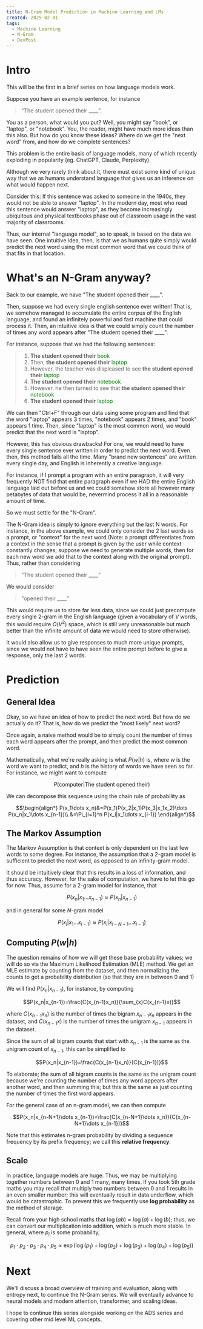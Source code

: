 ```yaml
---
title: N-Gram Model Prediction in Machine Learning and LMs
created: 2025-02-01
tags: 
  - Machine Learning
  - N-Gram
  - DevPost
---
```


# Intro
This will be the first in a brief series on how language models work. 

Suppose you have an example sentence, for instance 

> "The student opened their \_\_\_\_". 

You as a person, what would you put? Well, you might say "book", or "laptop", or "notebook". You, the reader, might have much more ideas than this also. But how do you know these ideas? Where do we get the "next word" from, and how do we complete sentences?

This problem is the entire basis of language models, many of which recently exploding in popularity (eg. ChatGPT, Claude, Perplexity)

Although we very rarely think about it, there must exist some kind of unique way that we as humans understand language that gives us an inference on what would happen next.

Consider this: If this sentence was asked to someone in the 1940s, they would not be able to answer "laptop". In the modern day, most who read this sentence would answer "laptop", as they become increasingly ubiquitous and physical textbooks phase out of classroom usage in the vast majority of classrooms.

Thus, our internal "language model", so to speak, is based on the data we have seen. One intuitive idea, then, is that we as humans quite simply would predict the next word using the most common word that we could think of that fits in that location.

# What's an N-Gram anyway?

Back to our example, we have "The student opened their \_\_\_\_". 

Then, suppose we had every single english sentence ever written! That is, we somehow managed to accumulate the entire corpus of the English language, and found an infinitely powerful and fast machine that could process it. Then, an intuitive idea is that we could simply count the number of times any word appears after "The student opened their \_\_\_\_".

For instance, suppose that we had the following sentences:

> 1. __The student opened their__ <span style="color: green">book</span>
> 2. Then, __the student opened their__ <span style="color: green">laptop</span>
> 3. However, the teacher was displeased to see __the student opened their__ <span style="color: green">laptop</span>
> 4. __The student opened their__ <span style="color: green">notebook</span>
> 5. However, he then turned to see that __the student opened their__ <span style="color: green">notebook</span>
> 6. __The student opened their__ <span style="color: green">laptop</span>

We can then "Ctrl+F" through our data using some program and find that the word "laptop" appears 3 times, "notebook" appears 2 times, and "book" appears 1 time. Then, since "laptop" is the most common word, we would predict that the next word is "laptop".

However, this has obvious drawbacks! For one, we would need to have every single sentence ever written in order to predict the next word. Even then, this method fails all the time. Many "brand new sentences" are written every single day, and English is inherently a creative language.

For instance, if I prompt a program with an entire paragraph, it will very frequently NOT find that entire paragraph even if we HAD the entire English language laid out before us and we could somehow store all however many petabytes of data that would be, nevermind process it all in a reasonable amount of time.

So we must settle for the "N-Gram". 

The N-Gram idea is simply to ignore everything but the last N words. For instance, in the above example, we could only consider the 2 last words as a prompt, or "context" for the next word (Note: a prompt differentiates from a context in the sense that a prompt is given by the user while context constantly changes; suppose we need to generate multiple words, then for each new word we add that to the context along with the original prompt). Thus, rather than considering 

> "The student opened their \_\_\_\_"

We would consider

> "opened their \_\_\_\_"

This would require us to store far less data, since we could just precompute every single 2-gram in the English language (given a vocabulary of $V$ words, this would require $O(V^2)$ space, which is still very unreasonable but much better than the infinite amount of data we would need to store otherwise).

It would also allow us to give responses to much more unique prompts, since we would not have to have seen the entire prompt before to give a response, only the last 2 words.

# Prediction

## General Idea

Okay, so we have an idea of how to predict the next word. But how do we actually do it? That is, how do we predict the "most likely" next word?

Once again, a naive method would be to simply count the number of times each word appears after the prompt, and then predict the most common word. 

Mathematically, what we're really asking is what $P(w|h)$ is, where $w$ is the word we want to predict, and $h$ is the history of words we have seen so far. For instance, we might want to compute 

$$ P(\text{computer}|\text{The student opened their}) $$

We can decompose this sequence using the chain rule of probability as

```math
\begin{align*}
P(x_1\dots x_n)&=P(x_1)P(x_2|x_1)P(x_3|x_1x_2)\dots P(x_n|x_1\dots x_{n-1})\\
&=\Pi_{i=1}^n P(x_i|x_1\dots x_{i-1})
\end{align*}
 ```

## The Markov Assumption

The Markov Assumption is that context is only dependent on the last few words to some degree. For instance, the assumption that a 2-gram model is sufficient to predict the next word, as opposed to an infinity-gram model.

It should be intuitively clear that this results in a loss of information, and thus accuracy. However, for the sake of computation, we have to let this go for now. Thus, assume for a 2-gram model for instance, that

```math
P(x_n|x_1\dots x_{n-1})\approx P(x_n|x_{n-1})
```

and in general for some $N$-gram model

```math
P(x_i|x_1\dots x_{i-1})\approx P(x_i|x_{i-N+1}\dots x_{i-1})
```

## Computing $P(w|h)$

The question remains of how we will get these base probability values; we will do so via the Maximum Likelihood Estimation (MLE) method. We get an MLE estimate by counting from the dataset, and then normalizing the counts to get a probability distribution (so that they are in between 0 and 1)

We will find $P(x_n|x_{n-1})$, for instance, by computing 
```math
P(x_n|x_{n-1})=\frac{C(x_{n-1}x_n)}{\sum_{x}C(x_{n-1}x)}
```

where $C(x_{n-1}x_n)$ is the number of times the bigram $x_{n-1}x_n$ appears in the dataset, and $C(x_{n-1}x)$ is the number of times the unigram $x_{n-1}$ appears in the dataset.

Since the sum of all bigram counts that start with $x_{n-1}$ is the same as the unigram count of $x_{n-1}$, this can be simplified to 

```math
P(x_n|x_{n-1})=\frac{C(x_{n-1}x_n)}{C(x_{n-1})}
```

To elaborate; the sum of all bigram counts is the same as the unigram count because we're counting the number of times any word appears after another word, and then summing this; but this is the same as just counting the number of times the first word appears.

For the general case of an n-gram model, we can then compute

```math
P(x_n|x_{n-N+1}\dots x_{n-1})=\frac{C(x_{n-N+1}\dots x_n)}{C(x_{n-N+1}\dots x_{n-1})}
```

Note that this estimates n-gram probability by dividing a sequence frequency by its prefix frequency; we call this **relative frequency**. 

## Scale

In practice, language models are huge. Thus, we may be multiplying together numbers between 0 and 1 many, many times. If you took 5th grade maths you may recall that multiply two numbers between 0 and 1 results in an even smaller number; this will eventually result in data underflow, which would be catastrophic. To prevent this we frequently use **log probability** as the method of storage.

Recall from your high school maths that $\log(ab)=\log(a)+\log(b)$; thus, we can convert our multiplication into addition, which is much more stable. In general, where $p_i$ is some probability, 

```math
p_1\cdot p_2\cdot p_3\cdot p_4\cdot p_5\approx \exp(\log(p_1)+\log(p_2)+\log(p_3)+\log(p_4)+\log(p_5))
```

# Next

We'll discuss a broad overview of training and evaluation, along with entropy next, to continue the N-Gram series. We will eventually advance to neural models and modern attention, transformer, and scaling ideas.

I hope to continue this series alongside working on the ADS series and covering other mid level ML concepts.